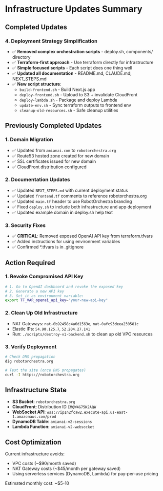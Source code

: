 # Infrastructure Updates Summary

## Completed Updates

### 4. **Deployment Strategy Simplification**
- ✅ **Removed complex orchestration scripts** - deploy.sh, components/ directory
- ✅ **Terraform-first approach** - Use terraform directly for infrastructure
- ✅ **Simple focused scripts** - Each script does one thing well
- ✅ **Updated all documentation** - README.md, CLAUDE.md, NEXT_STEPS.md
- ✅ **New script structure**:
  - `build-frontend.sh` - Build Next.js app
  - `deploy-frontend.sh` - Upload to S3 + invalidate CloudFront
  - `deploy-lambda.sh` - Package and deploy Lambda
  - `update-env.sh` - Sync terraform outputs to frontend env
  - `cleanup-old-resources.sh` - Safe cleanup utilities

## Previously Completed Updates

### 1. **Domain Migration**
- ✅ Updated from `amianai.com` to `robotorchestra.org`
- ✅ Route53 hosted zone created for new domain
- ✅ SSL certificates issued for new domain
- ✅ CloudFront distribution configured

### 2. **Documentation Updates**
- ✅ Updated `NEXT_STEPS.md` with current deployment status
- ✅ Updated `frontend.tf` comments to reference robotorchestra.org
- ✅ Updated `main.tf` header to use RobotOrchestra branding
- ✅ Fixed `deploy.sh` to include both infrastructure and app deployment
- ✅ Updated example domain in deploy.sh help text

### 3. **Security Fixes**
- ✅ **CRITICAL**: Removed exposed OpenAI API key from terraform.tfvars
- ✅ Added instructions for using environment variables
- ✅ Confirmed *.tfvars is in .gitignore

## Action Required

### 1. **Revoke Compromised API Key**
```bash
# 1. Go to OpenAI dashboard and revoke the exposed key
# 2. Generate a new API key
# 3. Set it as environment variable:
export TF_VAR_openai_api_key="your-new-api-key"
```

### 2. **Clean Up Old Infrastructure**
- NAT Gateways: `nat-0b92458c4a6d1563e`, `nat-0afc93deea230581c`
- Elastic IPs: `54.90.125.7`, `52.204.27.141`
- Run: `./scripts/destroy-v1-backend.sh` to clean up old VPC resources

### 3. **Verify Deployment**
```bash
# Check DNS propagation
dig robotorchestra.org

# Test the site (once DNS propagates)
curl -I https://robotorchestra.org
```

## Infrastructure State

- **S3 Bucket**: `robotorchestra.org`
- **CloudFront**: Distribution ID `EMQW4G75K2AQW`
- **WebSocket API**: `wss://ip1n2fcaw2.execute-api.us-east-1.amazonaws.com/prod`
- **DynamoDB Table**: `amianai-v2-sessions`
- **Lambda Function**: `amianai-v2-websocket`

## Cost Optimization

Current infrastructure avoids:
- VPC costs (~$90/month saved)
- NAT Gateway costs (~$45/month per gateway saved)
- Using serverless services (DynamoDB, Lambda) for pay-per-use pricing

Estimated monthly cost: ~$5-10